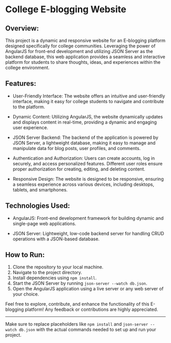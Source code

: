 # College E-blogging Website

## Overview:

This project is a dynamic and responsive website for an E-blogging platform designed specifically for college communities. Leveraging the power of AngularJS for front-end development and utilizing JSON Server as the backend database, this web application provides a seamless and interactive platform for students to share thoughts, ideas, and experiences within the college environment.

## Features:

- User-Friendly Interface: The website offers an intuitive and user-friendly interface, making it easy for college students to navigate and contribute to the platform.

- Dynamic Content: Utilizing AngularJS, the website dynamically updates and displays content in real-time, providing a dynamic and engaging user experience.

- JSON Server Backend: The backend of the application is powered by JSON Server, a lightweight database, making it easy to manage and manipulate data for blog posts, user profiles, and comments.

- Authentication and Authorization: Users can create accounts, log in securely, and access personalized features. Different user roles ensure proper authorization for creating, editing, and deleting content.

- Responsive Design: The website is designed to be responsive, ensuring a seamless experience across various devices, including desktops, tablets, and smartphones.

## Technologies Used:

- AngularJS: Front-end development framework for building dynamic and single-page web applications.

- JSON Server: Lightweight, low-code backend server for handling CRUD operations with a JSON-based database.

## How to Run:

1. Clone the repository to your local machine.
2. Navigate to the project directory.
3. Install dependencies using `npm install`.
4. Start the JSON Server by running `json-server --watch db.json`.
5. Open the AngularJS application using a live server or any web server of your choice.

Feel free to explore, contribute, and enhance the functionality of this E-blogging platform! Any feedback or contributions are highly appreciated.

---

Make sure to replace placeholders like `npm install` and `json-server --watch db.json` with the actual commands needed to set up and run your project.
